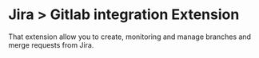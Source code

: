 # Jira > Gitlab integration Extension

That extension allow you to create, monitoring and manage branches and merge requests from Jira.